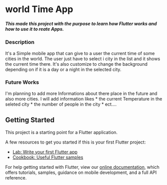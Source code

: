 # world Time App

##### This made this project with the purpose to learn how Flutter works and how to use it to reate Apps.

### Description

It's a Simple mobile app that can give to a user the current time of some cities in the world. The user just have to select i city in the list and it shows the current time there.
It's also customize to change the background depending on if it is a day or a night in the selected city.

### Future Works

I'm planning to add more Informations about there place in the future and also more cities. I will add information likes
    * the current Temperature in the seleted city
    * the number of people in the city
    * ect....

## Getting Started

This project is a starting point for a Flutter application.

A few resources to get you started if this is your first Flutter project:

- [Lab: Write your first Flutter app](https://flutter.dev/docs/get-started/codelab)
- [Cookbook: Useful Flutter samples](https://flutter.dev/docs/cookbook)

For help getting started with Flutter, view our
[online documentation](https://flutter.dev/docs), which offers tutorials,
samples, guidance on mobile development, and a full API reference.
